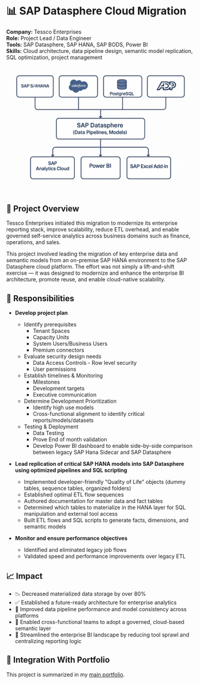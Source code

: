# 📊 SAP Datasphere Cloud Migration

**Company:** Tessco Enterprises  
**Role:** Project Lead / Data Engineer  
**Tools:** SAP Datasphere, SAP HANA, SAP BODS, Power BI  
**Skills:** Cloud architecture, data pipeline design, semantic model replication, SQL optimization, project management

![SAP Datasphere Architecture Diagram](./sap-datasphere-architecture.png)

## 🔧 Project Overview

Tessco Enterprises initiated this migration to modernize its enterprise reporting stack, improve scalability, reduce ETL overhead, and enable governed self-service analytics across business domains such as finance, operations, and sales.

This project involved leading the migration of key enterprise data and semantic models from an on-premise SAP HANA environment to the SAP Datasphere cloud platform. The effort was not simply a lift-and-shift exercise — it was designed to modernize and enhance the enterprise BI architecture, promote reuse, and enable cloud-native scalability.

## 📌 Responsibilities

- **Develop project plan**
  - Identify prerequisites
    - Tenant Spaces
    - Capacity Units
    - System Users/Business Users
    - Premium connectors
  - Evaluate security design needs
    - Data Access Controls - Row level security
    - User permissions
  - Establish timelines & Monitoring
    - Milestones
    - Development targets
    - Executive communication
  - Determine Development Prioritization
    - Identify high use models
    - Cross-functional alignment to identify critical reports/models/datasets
  - Testing & Deployment
    - Data Testing
    - Prove End of month validation
    - Develop Power BI dashboard to enable side-by-side comparison between legacy SAP Hana Sidecar and SAP Datasphere

- **Lead replication of critical SAP HANA models into SAP Datasphere using optimized pipelines and SQL scripting**
  - Implemented developer-friendly "Quality of Life" objects (dummy tables, sequence tables, organized folders)
  - Established optimal ETL flow sequences
  - Authored documentation for master data and fact tables
  - Determined which tables to materialize in the HANA layer for SQL manipulation and external tool access
  - Built ETL flows and SQL scripts to generate facts, dimensions, and semantic models

- **Monitor and ensure performance objectives**
  - Identified and eliminated legacy job flows
  - Validated speed and performance improvements over legacy ETL

## 📈 Impact

- 📉 Decreased materialized data storage by over 80%
- ✅ Established a future-ready architecture for enterprise analytics
- 🚀 Improved data pipeline performance and model consistency across platforms
- 🤝 Enabled cross-functional teams to adopt a governed, cloud-based semantic layer
- 🧩 Streamlined the enterprise BI landscape by reducing tool sprawl and centralizing reporting logic

## 🔗 Integration With Portfolio

This project is summarized in my [main portfolio](../README.md#sap-datasphere-cloud-migration).
